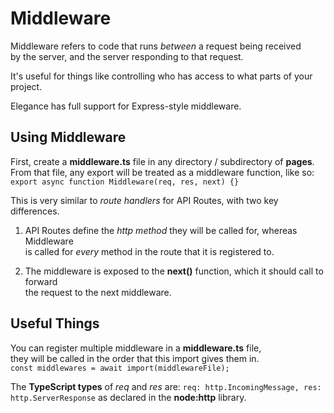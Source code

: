 # Middleware
Middleware refers to code that runs *between* a request being received  
by the server, and the server responding to that request.    

It's useful for things like controlling who has access to what parts of your project.    

Elegance has full support for Express-style middleware.

## Using Middleware
First, create a **middleware.ts** file in any directory / subdirectory of **pages**.  
From that file, any export will be treated as a middleware function, like so:
`export async function Middleware(req, res, next) {}`  

This is very similar to *route handlers* for API Routes, with two key differences.    

1. API Routes define the *http method* they will be called for, whereas Middleware  
is called for *every* method in the route that it is registered to.    

2. The middleware is exposed to the **next()** function, which it should call to forward  
the request to the next middleware.    

## Useful Things
You can register multiple middleware in a **middleware.ts** file,  
they will be called in the order that this import gives them in.  
`const middlewares = await import(middlewareFile);`  

The **TypeScript types** of *req* and *res* are:
`req: http.IncomingMessage, res: http.ServerResponse`
as declared in the **node:http** library.